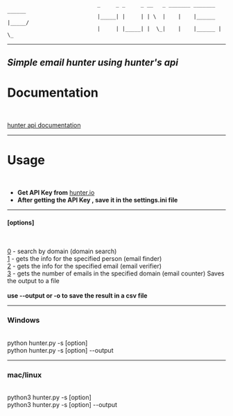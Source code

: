                                  _     _ _     _ __   _ _______ _______  ______
                                 |_____| |     | | \  |    |    |______ |_____/
                                 |     | |_____| |  \_|    |    |______ |    \_


---

**_Simple email hunter using hunter's api_**
---


# Documentation 
<br>

[hunter api documentation](https://hunter.io/api-documentation/v2)

---

# Usage 
<br>

* **Get API Key from** [hunter.io](https://hunter.io/api-keys)
* **After getting the API Key , save it in the settings.ini file**

---

#### [options]

<br>

[0](https://hunter.io/api-documentation/v2#domain-search) - search by domain (domain search) <br>
[1](https://hunter.io/api-documentation/v2#email-finder) - gets the info for the specified person (email finder) <br>
[2](https://hunter.io/api-documentation/v2#email-verifier) - gets the info for the specified email (email verifier) <br>
[3](https://hunter.io/api-documentation/v2#email-count) - gets the number of emails in the specified domain (email counter) Saves the output to a file <br>
<br>
**use --output or -o to save the result in a csv file** 
<br>

---


### Windows 
<br>
python hunter.py -s [option] <br>
python hunter.py -s [option] --output 

<br>

---

### mac/linux
<br>
python3 hunter.py -s [option] <br>
python3 hunter.py -s [option] --output





